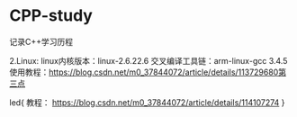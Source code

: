 # CPP-study
记录C++学习历程

2.Linux:
linux内核版本：linux-2.6.22.6
交叉编译工具链：arm-linux-gcc 3.4.5  使用教程：https://blog.csdn.net/m0_37844072/article/details/113729680第三点

led{ 教程： https://blog.csdn.net/m0_37844072/article/details/114107274  }